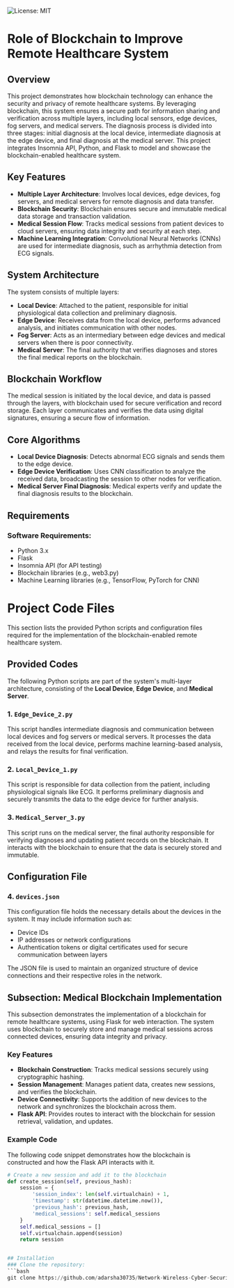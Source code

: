 ![License: MIT](https://img.shields.io/badge/License-MIT-yellow.svg)
# Role of Blockchain to Improve Remote Healthcare System

## Overview
This project demonstrates how blockchain technology can enhance the security and privacy of remote healthcare systems. By leveraging blockchain, this system ensures a secure path for information sharing and verification across multiple layers, including local sensors, edge devices, fog servers, and medical servers. The diagnosis process is divided into three stages: initial diagnosis at the local device, intermediate diagnosis at the edge device, and final diagnosis at the medical server. This project integrates Insomnia API, Python, and Flask to model and showcase the blockchain-enabled healthcare system.

## Key Features
- **Multiple Layer Architecture**: Involves local devices, edge devices, fog servers, and medical servers for remote diagnosis and data transfer.
- **Blockchain Security**: Blockchain ensures secure and immutable medical data storage and transaction validation.
- **Medical Session Flow**: Tracks medical sessions from patient devices to cloud servers, ensuring data integrity and security at each step.
- **Machine Learning Integration**: Convolutional Neural Networks (CNNs) are used for intermediate diagnosis, such as arrhythmia detection from ECG signals.

## System Architecture
The system consists of multiple layers:
- **Local Device**: Attached to the patient, responsible for initial physiological data collection and preliminary diagnosis.
- **Edge Device**: Receives data from the local device, performs advanced analysis, and initiates communication with other nodes.
- **Fog Server**: Acts as an intermediary between edge devices and medical servers when there is poor connectivity.
- **Medical Server**: The final authority that verifies diagnoses and stores the final medical reports on the blockchain.

## Blockchain Workflow
The medical session is initiated by the local device, and data is passed through the layers, with blockchain used for secure verification and record storage. Each layer communicates and verifies the data using digital signatures, ensuring a secure flow of information.

## Core Algorithms
- **Local Device Diagnosis**: Detects abnormal ECG signals and sends them to the edge device.
- **Edge Device Verification**: Uses CNN classification to analyze the received data, broadcasting the session to other nodes for verification.
- **Medical Server Final Diagnosis**: Medical experts verify and update the final diagnosis results to the blockchain.

## Requirements
### Software Requirements:
- Python 3.x
- Flask
- Insomnia API (for API testing)
- Blockchain libraries (e.g., web3.py)
- Machine Learning libraries (e.g., TensorFlow, PyTorch for CNN)

# Project Code Files

This section lists the provided Python scripts and configuration files required for the implementation of the blockchain-enabled remote healthcare system.

## Provided Codes
The following Python scripts are part of the system's multi-layer architecture, consisting of the **Local Device**, **Edge Device**, and **Medical Server**.

### 1. `Edge_Device_2.py`
This script handles intermediate diagnosis and communication between local devices and fog servers or medical servers. It processes the data received from the local device, performs machine learning-based analysis, and relays the results for final verification.

### 2. `Local_Device_1.py`
This script is responsible for data collection from the patient, including physiological signals like ECG. It performs preliminary diagnosis and securely transmits the data to the edge device for further analysis.

### 3. `Medical_Server_3.py`
This script runs on the medical server, the final authority responsible for verifying diagnoses and updating patient records on the blockchain. It interacts with the blockchain to ensure that the data is securely stored and immutable.

## Configuration File
### 4. `devices.json`
This configuration file holds the necessary details about the devices in the system. It may include information such as:
- Device IDs
- IP addresses or network configurations
- Authentication tokens or digital certificates used for secure communication between layers

The JSON file is used to maintain an organized structure of device connections and their respective roles in the network.

## Subsection: Medical Blockchain Implementation

This subsection demonstrates the implementation of a blockchain for remote healthcare systems, using Flask for web interaction. The system uses blockchain to securely store and manage medical sessions across connected devices, ensuring data integrity and privacy.

### Key Features
- **Blockchain Construction**: Tracks medical sessions securely using cryptographic hashing.
- **Session Management**: Manages patient data, creates new sessions, and verifies the blockchain.
- **Device Connectivity**: Supports the addition of new devices to the network and synchronizes the blockchain across them.
- **Flask API**: Provides routes to interact with the blockchain for session retrieval, validation, and updates.

### Example Code
The following code snippet demonstrates how the blockchain is constructed and how the Flask API interacts with it.

```python
# Create a new session and add it to the blockchain
def create_session(self, previous_hash):
    session = {
        'session_index': len(self.virtualchain) + 1,
        'timestamp': str(datetime.datetime.now()),
        'previous_hash': previous_hash,
        'medical_sessions': self.medical_sessions
    }
    self.medical_sessions = []
    self.virtualchain.append(session)
    return session


## Installation
### Clone the repository:
```bash
git clone https://github.com/adarsha30735/Network-Wireless-Cyber-Security.git
